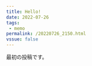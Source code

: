 ```yaml
---
title: Hello!
date: 2022-07-26
tags: 
 - memo
permalink: /20220726_2150.html
vssue: false
---
```


最初の投稿です。